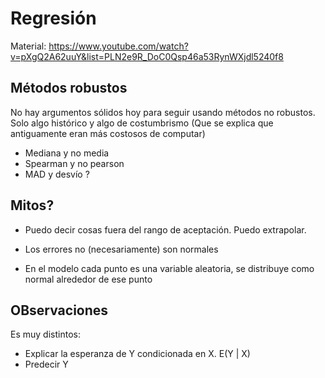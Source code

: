 # Regresión

Material: https://www.youtube.com/watch?v=pXgQ2A62uuY&list=PLN2e9R_DoC0Qsp46a53RynWXjdl5240f8


## Métodos robustos

No hay argumentos sólidos hoy para seguir usando métodos no robustos. Solo algo histórico y algo de costumbrismo (Que se explica que antiguamente eran más costosos de computar)

* Mediana y no media
* Spearman y no pearson
* MAD y desvío ?

## Mitos?


* Puedo decir cosas fuera del rango de aceptación. Puedo extrapolar.
* Los errores no (necesariamente) son normales

* En el modelo cada punto es una variable aleatoria, se distribuye como normal alrededor de ese punto



## OBservaciones

Es muy distintos:

* Explicar la esperanza de Y condicionada en X. E(Y | X)
* Predecir Y
